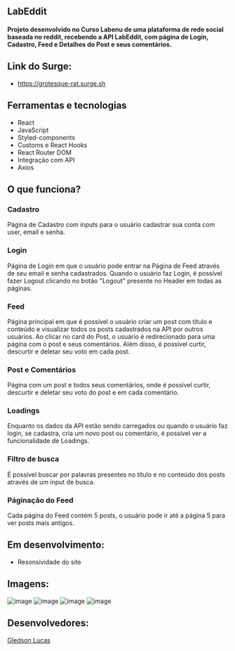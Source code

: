 ## LabEddit
<h4>Projeto desenvolvido no Curso Labenu de uma plataforma de rede social baseada no reddit, recebendo a API LabEddit, com página de Login, Cadastro, Feed e Detalhes do Post e seus comentários.</h4>

## Link do Surge:
- https://grotesque-rat.surge.sh

## Ferramentas e tecnologias
- React
- JavaScript
- Styled-components
- Customs e React Hooks
- React Router DOM
- Integração com API
- Axios

## O que funciona?
<h3>Cadastro</h3>
Página de Cadastro com inputs para o usuário cadastrar sua conta com user, email e senha.

<h3>Login</h3>
Página de Login em que o usuário pode entrar na Página de Feed através de seu email e senha cadastrados. Quando o usuário faz Login, é possível fazer Logout clicando no botão "Logout" presente no Header em todas as páginas.

<h3>Feed</h3>
Página principal em que é possível o usuário criar um post com título e conteúdo e visualizar todos os posts cadastrados na API por outros usuários. Ao clicar no card do Post, o usuário é redirecionado para uma página com o post e seus comentários. Além disso, é possível curtir, descurtir e deletar seu voto em cada post.

<h3>Post e Comentários</h3>
Página com um post e todos seus comentários, onde é possível curtir, descurtir e deletar seu voto do post e em cada comentário.

<h3>Loadings</h3>
Enquanto os dados da API estão sendo carregados ou quando o usuário faz login, se cadastra, cria um novo post ou comentário, é possível ver a funcionalidade de Loadings.

<h3>Filtro de busca</h3>
É possível buscar por palavras presentes no título e no conteúdo dos posts através de um input de busca.

<h3>Páginação do Feed</h3>
Cada página do Feed contém 5 posts, o usuário pode ir até a página 5 para ver posts mais antigos.

## Em desenvolvimento:
- Resonsividade do site

## Imagens:
![image](https://user-images.githubusercontent.com/94623630/167510748-cc76059d-e9c1-4b69-a60f-bf4850079b53.png)
![image](https://user-images.githubusercontent.com/94623630/167510793-b3057249-9aad-4191-932d-eb6f951fc7e3.png)
![image](https://user-images.githubusercontent.com/94623630/167510858-f0e0306e-0de4-4454-9a4a-3a060d0031b0.png)
![image](https://user-images.githubusercontent.com/94623630/167510912-edab3fc2-b0df-4d40-ad88-ef29876b2204.png)

## Desenvolvedores:
<a href="https://github.com/GledsonLucas111">Gledson Lucas</a>
